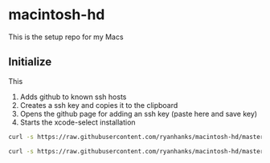 # macintosh-hd
This is the setup repo for my Macs

## Initialize
This
1. Adds github to known ssh hosts
2. Creates a ssh key and copies it to the clipboard
3. Opens the github page for adding an ssh key (paste here and save key)
4. Starts the xcode-select installation
```sh
curl -s https://raw.githubusercontent.com/ryanhanks/macintosh-hd/master/initialize.sh | bash
```

```sh
curl -s https://raw.githubusercontent.com/ryanhanks/macintosh-hd/master/bootstrap.sh | bash
```
